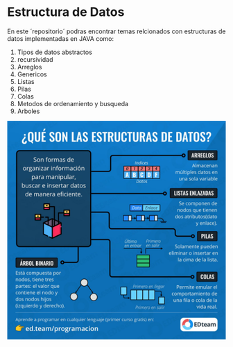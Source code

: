 # Estructura de Datos

En este ´repositorio´ podras encontrar temas relcionados con  estructuras de datos implementadas en JAVA como:
1. Tipos de datos abstractos 
2. recursividad 
3. Arreglos
4. Genericos
5. Listas
6. Pilas
7. Colas
8. Metodos de ordenamiento y busqueda
9. Arboles

![Estuctura de Datos](./img/datos.jpeg)
